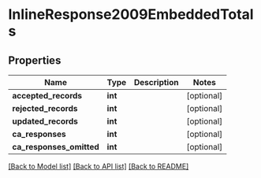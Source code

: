 # InlineResponse2009EmbeddedTotals

## Properties
Name | Type | Description | Notes
------------ | ------------- | ------------- | -------------
**accepted_records** | **int** |  | [optional] 
**rejected_records** | **int** |  | [optional] 
**updated_records** | **int** |  | [optional] 
**ca_responses** | **int** |  | [optional] 
**ca_responses_omitted** | **int** |  | [optional] 

[[Back to Model list]](../README.md#documentation-for-models) [[Back to API list]](../README.md#documentation-for-api-endpoints) [[Back to README]](../README.md)


